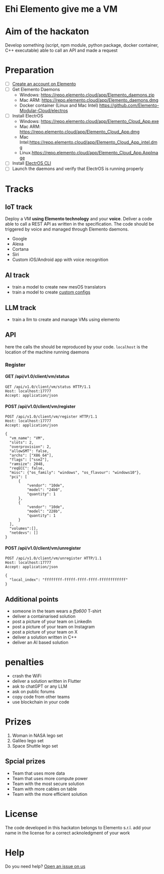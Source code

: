 # Ehi Elemento give me a VM


# Aim of the hackaton

Develop something (script, npm module, python package, docker container, C++ executable) able to call an API and made a request

# Preparation

- [ ] [Create an account on Elemento](https://www.elemento.cloud/forms/sign-in)
- [ ] Get Elemento Daemons 
    - Windows: https://repo.elemento.cloud/app/Elemento_daemons.zip
    - Mac ARM: https://repo.elemento.cloud/app/Elemento_daemons.dmg
    - Docker container (Linux and Mac Intel) https://github.com/Elemento-Modular-Cloud/electros
- [ ] Install ElectrOS 
    - Windows: https://repo.elemento.cloud/app/Elemento_Cloud_App.exe
    - Mac ARM: https://repo.elemento.cloud/app/Elemento_Cloud_App.dmg
    - Mac Intel:https://repo.elemento.cloud/app/Elemento_Cloud_App_intel.dmg
    - Linux.https://repo.elemento.cloud/app/Elemento_Cloud_App.AppImage
- [ ] Install [ElectrOS CLI](https://pypi.org/project/elemento-cli)
- [ ] Launch the daemons and verify that ElectrOS is running properly

# Tracks

## IoT track

Deploy a VM **using Elemento technology** and your **voice**. Deliver a code able to call a REST API as written in the specification. The code should be triggered by voice and managed through Elemento daemons.

- Google
- Alexa
- Cortana
- Siri
- Custom iOS/Android app with voice recognition

## AI track

- train a model to create new mesOS translators
- train a model to create [custom configs](https://github.com/Elemento-Modular-Cloud/electros)

## LLM track

- train a llm to create and manage VMs using elemento


## API

here the calls the should be reproduced by your code. `localhost` is the location of the machine running daemons

### Register
#### GET /api/v1.0/client/vm/status
```
GET /api/v1.0/client/vm/status HTTP/1.1
Host: localhost:17777
Accept: application/json
```

#### POST /api/v1.0/client/vm/register
```
POST /api/v1.0/client/vm/register HTTP/1.1
Host: localhost:17777
Accept: application/json

{
  "vm_name": "VM",
  "slots": 2,
  "overprovision": 2,
  "allowSMT": false,
  "archs": ["X86_64"],
  "flags": ["sse2"],
  "ramsize": 2048,
  "reqECC": false,
  "misc": {"os_family": "windows", "os_flavour": "windows10"},
  "pci": [
      {
          "vendor": "10de",
          "model": "24b0",
          "quantity": 1
      },
      {
          "vendor": "10de",
          "model": "228b",
          "quantity": 1
      }
  ],
  "volumes":[],
  "netdevs": []
}
```

#### POST /api/v1.0/client/vm/unregister
```
POST /api/v1.0/client/vm/unregister HTTP/1.1
Host: localhost:17777
Accept: application/json

{
  "local_index": "ffffffff-fffff-ffff-ffff-ffffffffffff"
}
```



## Additional points
- someone in the team wears a *ffa600* T-shirt
- deliver a containarised solution
- post a picture of your team on LinkedIn
- post a picture of your team on Instagram
- post a picture of your team on X
- deliver a solution written in C++
- deliver an AI based solution

# penalties
- crash the WiFi
- deliver a solution written in Flutter
- ask to chatGPT or any LLM
- ask on public forums
- copy code from other teams
- use blockchain in your code


# Prizes
1. Woman in NASA lego set
2. Galileo lego set 
3. Space Shuttle lego set

## Spcial prizes
- Team that uses more data
- Team that uses more compute power
- Team with the most secure solution
- Team with more cables on table
- Team with the more efficient solution


# License
The code developed in this hackaton belongs to Elemento s.r.l. add your name in the license for a correct acknoledgment of your work

# Help
Do you need help? [Open an issue on us](https://github.com/Elemento-Modular-Cloud/helpcenter)